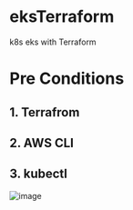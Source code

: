 # eksTerraform
k8s eks with Terraform

# Pre Conditions
## 1. Terrafrom
## 2. AWS CLI
## 3. kubectl



![image](https://user-images.githubusercontent.com/43159901/133402047-d7dd90a2-dae5-444c-a226-e43c75dc17da.png)
